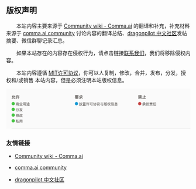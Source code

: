 ## 版权声明

&emsp;&emsp;本站内容主要来源于 [Community wiki - Comma.ai](https://community.comma.ai/) 的翻译和补充，补充材料来源于 [comma.ai community](https://discordapp.com/channels/469524606043160576) 讨论内容的翻译总结、[dragonpilot 中文社区](http://dragonpilot.cn/)发帖摘要、微信群聊记录汇总。

&emsp;&emsp;如果本站存在的内容存在侵权行为，请点击链接[联系我们](https://wj.qq.com/s2/4487719/7c99)，我们将移除侵权内容。

&emsp;&emsp;本站内容遵循 [MIT许可协议](http://choosealicense.online/licenses/mit/)，你可以人复制，修改，合并，发布，分发，授权和/或销售 本站内容，但是必须注明本站版权信息。


![MIT许可证](files/mit.png)


### 友情链接

- [Community wiki - Comma.ai](https://community.comma.ai/)

- [comma.ai community](https://discordapp.com/channels/469524606043160576)

- [dragonpilot 中文社区](http://dragonpilot.cn/)


